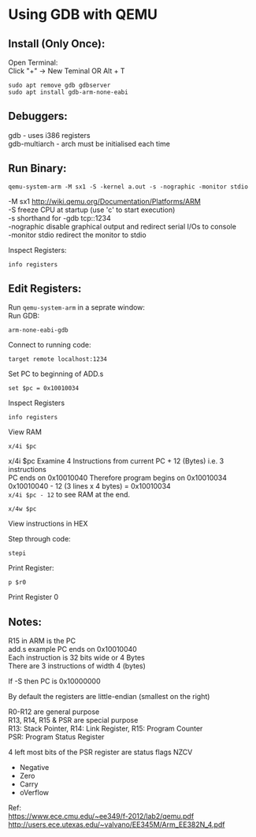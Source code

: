 # Using GDB with QEMU

Install (Only Once):    
-
Open Terminal:  
Click "+" -> New Teminal OR Alt + T     

    sudo apt remove gdb gdbserver
    sudo apt install gdb-arm-none-eabi
Debuggers:	
-

gdb - uses i386 registers       
gdb-multiarch - arch must be initialised each time	

Run Binary:    
-

    qemu-system-arm -M sx1 -S -kernel a.out -s -nographic -monitor stdio
    
-M sx1          http://wiki.qemu.org/Documentation/Platforms/ARM    
-S              freeze CPU at startup (use 'c' to start execution)  
-s              shorthand for -gdb tcp::1234  
-nographic      disable graphical output and redirect serial I/Os to console    
-monitor stdio  redirect the monitor to stdio   

Inspect Registers:  

    info registers  


Edit Registers:    
-
Run `qemu-system-arm` in a seprate window:     
Run GDB:    

    arm-none-eabi-gdb
Connect to running code:    

    target remote localhost:1234
Set PC to beginning of ADD.s

    set $pc = 0x10010034

Inspect Registers   

    info registers

View RAM
    
    x/4i $pc

x/4i $pc
Examine 4 Instructions from current PC + 12 (Bytes) i.e. 3 instructions    
PC ends on 0x10010040 Therefore program begins on 0x10010034      
0x10010040 - 12 (3 lines x 4 bytes) = 0x10010034    
`x/4i $pc - 12` to see RAM at the end.

    x/4w $pc

View instructions in HEX

Step through code:

    stepi

Print Register:

    p $r0

Print Register 0

Notes:    
-
R15 in ARM is the PC    
add.s example PC ends on 0x10010040  
Each instruction is 32 bits wide or 4 Bytes     
There are 3 instructions of width 4 (bytes)     

If -S then PC is 0x10000000

By default the registers are little-endian (smallest on the right)  

R0-R12 are general purpose  
R13, R14, R15 & PSR are special purpose     
R13: Stack Pointer, R14: Link Register, R15: Program Counter    
PSR: Program Status Register    

4 left most bits of the PSR register are status flags NZCV  
* Negative
* Zero
* Carry
* oVerflow

Ref:    
https://www.ece.cmu.edu/~ee349/f-2012/lab2/qemu.pdf     
http://users.ece.utexas.edu/~valvano/EE345M/Arm_EE382N_4.pdf    
